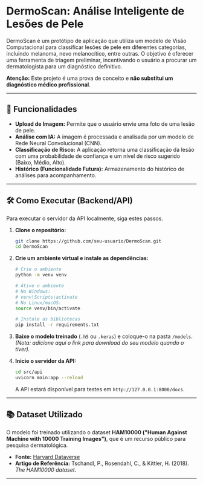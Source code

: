 # DermoScan: Análise Inteligente de Lesões de Pele

DermoScan é um protótipo de aplicação que utiliza um modelo de Visão Computacional para classificar lesões de pele em diferentes categorias, incluindo melanoma, nevo melanocítico, entre outras. O objetivo é oferecer uma ferramenta de triagem preliminar, incentivando o usuário a procurar um dermatologista para um diagnóstico definitivo.

**Atenção:** Este projeto é uma prova de conceito e **não substitui um diagnóstico médico profissional**.

---

## 🚀 Funcionalidades

* **Upload de Imagem:** Permite que o usuário envie uma foto de uma lesão de pele.
* **Análise com IA:** A imagem é processada e analisada por um modelo de Rede Neural Convolucional (CNN).
* **Classificação de Risco:** A aplicação retorna uma classificação da lesão com uma probabilidade de confiança e um nível de risco sugerido (Baixo, Médio, Alto).
* **Histórico (Funcionalidade Futura):** Armazenamento do histórico de análises para acompanhamento.

---

## 🛠️ Como Executar (Backend/API)

Para executar o servidor da API localmente, siga estes passos.

1.  **Clone o repositório:**
    ```bash
    git clone https://github.com/seu-usuario/DermoScan.git
    cd DermoScan
    ```

2.  **Crie um ambiente virtual e instale as dependências:**
    ```bash
    # Crie o ambiente
    python -m venv venv

    # Ative o ambiente
    # No Windows:
    # venv\Scripts\activate
    # No Linux/macOS:
    source venv/bin/activate

    # Instale as bibliotecas
    pip install -r requirements.txt
    ```

3.  **Baixe o modelo treinado** (`.h5` ou `.keras`) e coloque-o na pasta `/models`.
    *(Nota: adicione aqui o link para download do seu modelo quando o tiver).*

4.  **Inicie o servidor da API:**
    ```bash
    cd src/api
    uvicorn main:app --reload
    ```
    A API estará disponível para testes em `http://127.0.0.1:8000/docs`.

---

## 📚 Dataset Utilizado

O modelo foi treinado utilizando o dataset **HAM10000 ("Human Against Machine with 10000 Training Images")**, que é um recurso público para pesquisa dermatológica.

* **Fonte:** [Harvard Dataverse](https://dataverse.harvard.edu/dataset.xhtml?persistentId=doi:10.7910/DVN/DBW86T)
* **Artigo de Referência:** Tschandl, P., Rosendahl, C., & Kittler, H. (2018). *The HAM10000 dataset*.

---